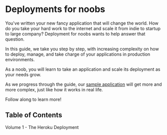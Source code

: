 # Deployments for noobs

You've written your new fancy application that will change the world. How do you take your hard work to the internet and scale it from indie to startup to large company? Deployment for noobs wants to help answer that question.

In this guide, we take you step by step, with increasing complexity on how to deploy, manage, and take charge of your applications in production environments.

As a noob, you will learn to take an application and scale its deployment as your needs grow.

As we progress through the guide, our [sample application](sample-application) will get more and more complex, just like how it works in real life.

Follow along to learn more!

## Table of Contents

Volume 1 - The Heroku Deployment
